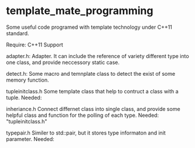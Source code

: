 template_mate_programming
=========================

Some useful code programed with template technology under C++11 standard.

Require: C++11 Support

adapter.h: 
  Adapter. It can include the reference of variety different type into one class, and provide neccessory static case.
  
detect.h:
  Some macro and temnplate class to detect the exist of some memory function.
  
tupleinitclass.h
  Some template class that help to contruct a class with a tuple.
  Needed: <tuple>
  
inheriance.h
  Connect differnet class into single class, and provide some helpful class and function for the polling of each type.
  Needed: "tupleinitclass.h"

typepair.h
  Similer to std::pair, but it stores type informaton and init parameter.
  Needed: <tuple>

